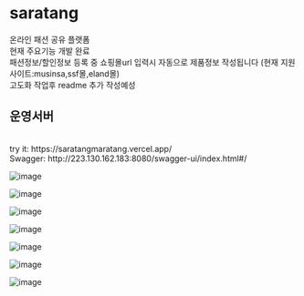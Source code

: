 # saratang
온라인 패션 공유 플랫폼<br>
현재 주요기능 개발 완료<br>
패션정보/할인정보 등록 중 쇼핑몰url 입력시 자동으로 제품정보 작성됩니다 (현재 지원 사이트:musinsa,ssf몰,eland몰)<br>
고도화 작업후 readme 추가 작성예성<br>

## 운영서버
<br>
try it: https://saratangmaratang.vercel.app/
<br>
Swagger: http://223.130.162.183:8080/swagger-ui/index.html#/

![image](https://github.com/user-attachments/assets/ad00c946-e9cc-4dc5-b9ee-70a932769378)

![image](https://github.com/user-attachments/assets/ef4b4961-e52e-4d18-bfe1-134e746cd259)

![image](https://github.com/user-attachments/assets/42edd973-2c01-4ec2-a0f0-1b5affa0c8c2)

![image](https://github.com/user-attachments/assets/a9812118-b990-4f33-8d7a-c8a3b52c7db5)

![image](https://github.com/user-attachments/assets/7d989689-3869-4a08-868b-054c5077586c)

![image](https://github.com/user-attachments/assets/ad154f86-3d08-4a27-8f87-bd4f676467c1)

![image](https://github.com/user-attachments/assets/e079e4e7-c6f7-4762-b859-e3c36e31a574)
